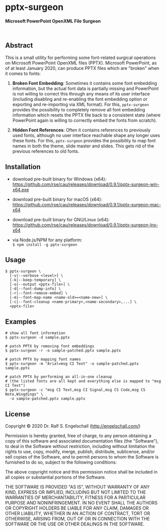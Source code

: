 
pptx-surgeon
============

**Microsoft PowerPoint OpenXML File Surgeon**

<p/>
<img src="https://nodei.co/npm/pptx-surgeon.png?downloads=true&stars=true" alt=""/>

<p/>
<img src="https://david-dm.org/rse/pptx-surgeon.png" alt=""/>

Abstract
--------

This is a small utility for performing some font-related surgical
operations on Microsoft PowerPoint OpenXML files (PPTX). Microsoft
PowerPoint, as of at least January 2020, can produce PPTX files which
are "broken" when it comes to fonts:

1. **Broken Font Embedding**:
   Sometimes it contains some font embedding information,
   but the actual font data is partially missing and PowerPoint is not
   willing to correct this through any means of its user interface
   (including disabling and re-enabling the font embedding option or
   exporting and re-importing via XML format). For this, `pptx-surgeon`
   provides the possibility to completely remove all font embedding
   information which resets the PPTX file back to a consistent state
   (where PowerPoint again is willing to correctly embed the fonts from
   scratch).

2. **Hidden Font References**:
   Often it contains references to previously used fonts, although no
   user interface reachable shape any longer uses these fonts. For this,
   `pptx-surgeon` provides the possibility to map font names in both
   the theme, slide master and slides. This gets rid of the previous
   references to old fonts.

Installation
------------

- download pre-built binary for Windows (x64):<br/>
  https://github.com/rse/cau/releases/download/0.9.1/pptx-surgeon-win-x64.exe

- download pre-built binary for macOS (x64):<br/>
  https://github.com/rse/cau/releases/download/0.9.1/pptx-surgeon-mac-x64

- download pre-built binary for GNU/Linux (x64):<br/>
  https://github.com/rse/cau/releases/download/0.9.1/pptx-surgeon-lnx-x64

- via Node.js/NPM for any platform:<br/>
  `$ npm install -g pptx-surgeon`

Usage
-----

```
$ pptx-surgeon \
  [-v|--verbose <level>] \
  [-k|--keep-temporary] \
  [-o|--output <pptx-file>] \
  [-d|--font-dump-info] \
  [-r|--font-remove-embed] \
  [-m|--font-map-name <name-old>=<name-new>] \
  [-c|--font-cleanup <name-primary>,<name-secondary>,...] \
  <pptx-file>
```

Examples
--------

```
# show all font information
$ pptx-surgeon -d sample.pptx

# patch PPTX by removing font embeddings
$ pptx-surgeon -r -o sample-patched.pptx sample.pptx

# patch PPTX by mapping font names
$ pptx-surgeon -m "Arial=msg CI Text" -o sample-patched.pptx sample.pptx

# patch PPTX by performing an all-in-one cleanup
# (the listed fonts are all kept and everything else is mapped to "msg CI Text")
$ pptx-surgeon -c "msg CI Text,msg CI Signal,msg CS Code,msg CS Note,Wingdings" \
  -o sample-patched.pptx sample.pptx
```

License
-------

Copyright &copy; 2020 Dr. Ralf S. Engelschall (http://engelschall.com/)

Permission is hereby granted, free of charge, to any person obtaining
a copy of this software and associated documentation files (the
"Software"), to deal in the Software without restriction, including
without limitation the rights to use, copy, modify, merge, publish,
distribute, sublicense, and/or sell copies of the Software, and to
permit persons to whom the Software is furnished to do so, subject to
the following conditions:

The above copyright notice and this permission notice shall be included
in all copies or substantial portions of the Software.

THE SOFTWARE IS PROVIDED "AS IS", WITHOUT WARRANTY OF ANY KIND,
EXPRESS OR IMPLIED, INCLUDING BUT NOT LIMITED TO THE WARRANTIES OF
MERCHANTABILITY, FITNESS FOR A PARTICULAR PURPOSE AND NONINFRINGEMENT.
IN NO EVENT SHALL THE AUTHORS OR COPYRIGHT HOLDERS BE LIABLE FOR ANY
CLAIM, DAMAGES OR OTHER LIABILITY, WHETHER IN AN ACTION OF CONTRACT,
TORT OR OTHERWISE, ARISING FROM, OUT OF OR IN CONNECTION WITH THE
SOFTWARE OR THE USE OR OTHER DEALINGS IN THE SOFTWARE.

